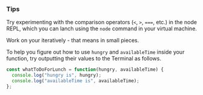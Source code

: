 ### Tips

Try experimenting with the comparison operators (`<`, `>`, `===`, etc.) in the node REPL, which you can lanch using the `node` command in your virtual machine.

Work on your iteratively - that means in small pieces.

To help you figure out how to use `hungry` and `availableTime` inside your function, try outputting their values to the Terminal as follows.

```javascript
const whatToDoForLunch = function(hungry, availableTime) {
  console.log("hungry is", hungry);
  console.log("availableTime is", availableTime);
};
```